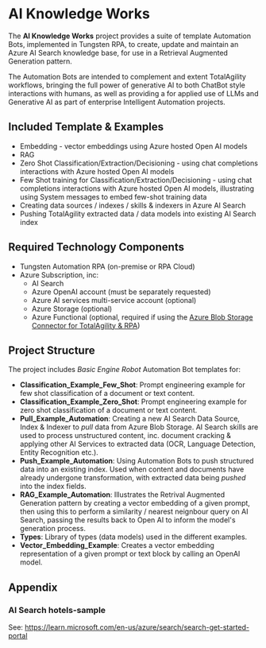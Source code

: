 # AI Knowledge Works
The **AI Knowledge Works** project provides a suite of template  Automation Bots, implemented in Tungsten RPA, to create, update and maintain an Azure AI Search knowledge base, for use in a Retrieval Augmented Generation pattern.

The Automation Bots are intended to complement and extent TotalAgility workflows, bringing the full power of generative AI to both ChatBot style interactions with humans, as well as providing a for applied use of LLMs and Generative AI as part of enterprise Intelligent Automation projects.

## Included Template & Examples
 
 - Embedding - vector embeddings using Azure hosted Open AI models
 - RAG
 - Zero Shot Classification/Extraction/Decisioning - using chat completions interactions with Azure hosted Open AI models
- Few Shot training for Classification/Extraction/Decisioning - using chat completions interactions with Azure hosted Open AI models, illustrating using System messages to embed few-shot training data
 - Creating data sources / indexes / skills & indexers in Azure AI Search
 - Pushing TotalAgility extracted data / data models into existing AI Search index


## Required Technology Components

 - Tungsten Automation RPA (on-premise or RPA Cloud)
 - Azure Subscription, inc:
    - AI Search
    - Azure OpenAI account (must be separately requested)
    - Azure AI services multi-service account (optional)
    - Azure Storage (optional)
    - Azure Functional (optional, required if using the [Azure Blob Storage Connector for TotalAgility & RPA](https://marketplace.kofax.com/details/azure-blob-storage-connector-for-totalagility-rpa))

## Project Structure
The project includes _Basic Engine Robot_ Automation Bot templates for:
 - **Classification_Example_Few_Shot**: Prompt engineering example for few shot classification of a document or text content.
 - **Classification_Example_Zero_Shot**: Prompt engineering example for zero shot classification of a document or text content. 
 - **Pull_Example_Automation**: Creating a new AI Search Data Source, Index & Indexer to _pull_ data from Azure Blob Storage. AI Search skills are used to process unstructured content, inc. document cracking & applying other AI Services to extracted data (OCR, Language Detection, Entity Recognition etc.).
 - **Push_Example_Automation**: Using Automation Bots to push structured data into an existing index. Used when content and documents have already undergone transformation, with extracted data being _pushed_ into the index fields. 
 - **RAG_Example_Automation**: Illustrates the Retrival Augmented Generation pattern by creating a vector embedding of a given prompt, then using this to perform a similarity / nearest neignbour query on AI Search, passing the results back to Open AI to inform the model's generation process. 
 - **Types**: Library of types (data models) used in the different examples. 
 - **Vector_Embedding_Example**: Creates a vector embedding representation of a given prompt or text block by calling an OpenAI model. 


## Appendix

### AI Search hotels-sample
See: https://learn.microsoft.com/en-us/azure/search/search-get-started-portal

